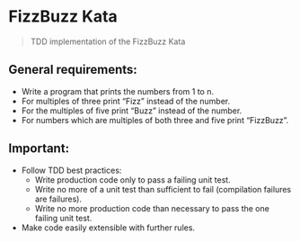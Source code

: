 # FizzBuzz Kata

> TDD implementation of the FizzBuzz Kata

## General requirements:
- Write a program that prints the numbers from 1 to n. 
- For multiples of three print “Fizz” instead of the number.
- For the multiples of five print “Buzz” instead of the number. 
- For numbers which are multiples of both three and five print “FizzBuzz”.

## Important:
- Follow TDD best practices:
    - Write production code only to pass a failing unit test.
    - Write no more of a unit test than sufficient to fail (compilation failures are failures).
    - Write no more production code than necessary to pass the one failing unit test.
- Make code easily extensible with further rules.